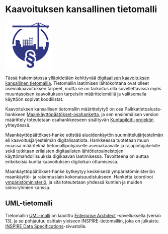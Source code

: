 # Kaavoituksen kansallinen tietomalli

![Maankäyttöpäätökset-logo](docs/images/maankayttopaatokset_logo_small.png)

Tässä hakemistossa ylläpidetään kehittyvää [digitaalisen kaavoituksen kansallinen tietomallia](https://ym-rakennettu-ymparisto.github.io/kaavatietomalli/). Tietomallin laatimisen lähtökohtana ovat olleet asemakaavoituksen tarpeet, mutta se on tarkoitus olla sovellettavissa myös muuntasoisen kaavoituksen tarpeisiin määrittelemällä ja valitsemalla käyttöön sopivat koodilistat.

Kaavoituksen kansallisen tietomallin määrittelytyö on osa Paikkatietoalusta-hankkeen [Maankäyttöpäätökset-osahanketta](http://maankaytto.paikkatietoalusta.fi/), ja sen ensimmäisen version määrittely toteutetaan osahankkeeseen sisältyvän [Kuntapilotti-projektin](http://maankaytto.paikkatietoalusta.fi/kuntapilotti) yhteydessä.

Maankäyttöpäätökset-hanke edistää alueidenkäytön suunnittelujärjestelmän eli kaavoitusjärjestelmän digitalisaatiota. Hankkeessa tuotetaan muun muassa määritelmä tietomallipohjaiselle asemakaavalle ja rajapintajakelulle sekä tutkitaan erilaisten digitaalisten lähtötietoaineistojen käyttömahdollisuuksia digikaavan laatimisessa. Tavoitteena on auttaa erikokoisia kuntia kaavoituksen digiloikan ottamisessa.

Maankäyttöpäätökset-hanke kytkeytyy keskeisesti ympäristöministeriön maankäyttö- ja rakennuslain kokonaisuudistukseen. Hanketta koordinoi [ympäristöministeriö](http://www.ym.fi/), ja sitä toteutetaan yhdessä kuntien ja muiden sidosryhmien kanssa.

## UML-tietomalli

Tietomallin [UML-malli](uml/kaavoituksen_kansallinen_tietomalli.eap) on laadittu [Enterprise Architect](http://sparxsystems.com/products/ea/) -sovelluksella (versio 13), ja se pohjautuu osittain yleiseen INSPIRE-tietomalliin, joka on julkaistu [INSPIRE Data Specifications](https://inspire.ec.europa.eu/Data-Models/Data-Specifications/2892)-sivustolla.
